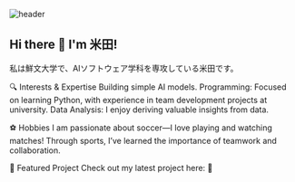 ![header](https://capsule-render.vercel.app/api?type=waving&height=300&color=gradient&text=%20yonex%20)
## Hi there 👋 I'm 米田!

私は鮮文大学で、AIソフトウェア学科を専攻している米田です。

🔍 Interests & Expertise
Building simple AI models.
Programming: Focused on learning Python, with experience in team development projects at university.
Data Analysis: I enjoy deriving valuable insights from data.

⚽ Hobbies
I am passionate about soccer—I love playing and watching matches!
Through sports, I’ve learned the importance of teamwork and collaboration.

📂 Featured Project
Check out my latest project here:
🔗

<!--
**Yoneda-Tomoaki/Yoneda-Tomoaki** is a ✨ _special_ ✨ repository because its `README.md` (this file) appears on your GitHub profile.

Here are some ideas to get you started:

- 🔭 I’m currently working on ...
- 🌱 I’m currently learning ...
- 👯 I’m looking to collaborate on ...
- 🤔 I’m looking for help with ...
- 💬 Ask me about ...
- 📫 How to reach me: ...
- 😄 Pronouns: ...
- ⚡ Fun fact: ...
-->
